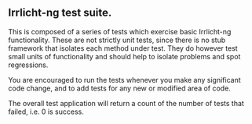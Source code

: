 ## Irrlicht-ng test suite.

This is composed of a series of tests which exercise basic Irrlicht-ng
functionality.  These are not strictly unit tests, since there is no stub
framework that isolates each method under test.  They do however test small
units of functionality and should help to isolate problems and spot
regressions.

You are encouraged to run the tests whenever you make any significant code
change, and to add tests for any new or modified area of code.

The overall test application will return a count of the number of tests that
failed, i.e. 0 is success.

